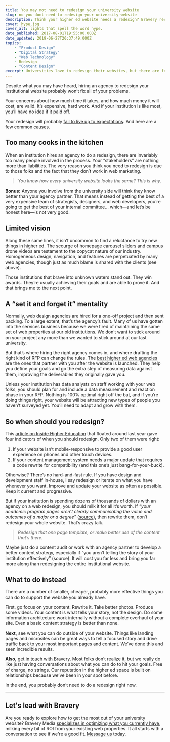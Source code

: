 ```yaml
---
title: You may not need to redesign your university website
slug: no-you-dont-need-to-redesign-your-university-website
description: Think your higher ed website needs a redesign? Bravery recommends a different approach, first.
cover: hype.jpg
cover_alt: lights that spell the word hype.
date_published: 2017-08-01T19:55:00.000Z
date_updated: 2019-06-27T20:37:49.000Z
topics:
    - "Product Design"
    - "Digital Strategy"
    - "Web Technology"
    - Redesign
    - "Content Design"
excerpt: Universities love to redesign their websites, but there are fewer and fewer reasons to do so. Why not try something new, first?
---
```


Despite what you may have heard, hiring an agency to redesign your institutional website probably won’t fix all of your problems.

Your concerns about how much time it takes, and how much money it will cost, are valid. It’s expensive, hard work. And if your institution is like most, you’ll have no idea if it paid off.

Your redesign will probably [fail to live up to expectations](/insight/your-university-website-is-useless/). And here are a few common causes.

## Too many cooks in the kitchen

When an institution hires an agency to do a redesign, there are invariably too many people involved in the process. Your “stakeholders” are nothing more than liabilities. The very reason you think you need to redesign is due to those folks and the fact that they don’t work in web marketing.

> *You know how every university website looks the same? This is why.*

****Bonus:**** Anyone you involve from the university side will think they know better than your agency partner. That means instead of getting the best of a very expensive team of strategists, designers, and web developers, you’re going to get the best of your internal committee… which—and let’s be honest here—is not very good.

## Limited vision

Along these same lines, it isn’t uncommon to find a reluctance to try new things in higher ed. The scourge of homepage carousel sliders and campus drone videos are testament to the copycat nature of our industry. Homogeneous design, navigation, and features are perpetuated by many web agencies, though just as much blame is shared with the clients (see above).

Those institutions that brave into unknown waters stand out. They win awards. They’re usually achieving their goals and are able to prove it. And that brings me to the next point.

## A “set it and forget it” mentality

Normally, web design agencies are hired for a one-off project and then sent packing. To a large extent, that’s the agency’s fault. Many of us have gotten into the services business because we were tired of maintaining the same set of web properties at our old institutions. We don’t want to stick around on your project any more than we wanted to stick around at our last university.

But that’s where hiring the right agency comes in, and where drafting the right kind of RFP can change the rules. The [best higher ed web agencies](/services/?utm_source=insight) are the ones that partner with you after the website is launched. They help you define your goals and go the extra step of measuring data against them, improving the deliverables they originally gave you.

Unless your institution has data analysts on staff working with your web folks, you should plan for and include a data measurement and reaction phase in your RFP. Nothing is 100% optimal right off the bat, and if you’re doing things right, your website will be attracting new types of people you haven’t surveyed yet. You’ll need to adapt and grow with them.

## So when should you redesign?

This [article on Inside Higher Education](https://www.insidehighered.com/blogs/call-action-marketing-and-communications-higher-education/it-time-redesign-your-website) that floated around last year gave four indicators of when you should redesign. Only two of them were right:

1. If your website isn’t mobile-responsive to provide a good user experience on phones and other touch devices.
2. If your content management system needs a major update that requires a code rewrite for compatibility (and this one’s just bang-for-your-buck).

Otherwise? There’s no hard-and-fast rule. If you have design and development staff in-house, I say redesign or iterate on what you have whenever you want. Improve and update your website as often as possible. Keep it current and progressive.

But if your institution is spending dozens of thousands of dollars with an agency on a web redesign, you should milk it for all it’s worth. If *“your academic program pages aren’t clearly communicating the value and outcomes of a major or a degree”* ([source](https://www.insidehighered.com/blogs/call-action-marketing-and-communications-higher-education/it-time-redesign-your-website)), then rewrite them, don’t redesign your whole website. That’s crazy talk.

> *Redesign that one page template, or make better use of the content that’s there.*

Maybe just do a content audit or work with an agency partner to develop a better content strategy, especially if “you aren’t telling the story of your institution effectively” (source). It will cost you far less and bring you far more along than redesigning the entire institutional website.

## What to do instead

There are a number of smaller, cheaper, probably more effective things you can do to support the website you already have.

First, go focus on your content. Rewrite it. Take better photos. Produce some videos. Your content is what tells your story, not the design. Do some information architecture work internally without a complete overhaul of your site. Even a basic content strategy is better than none.

**Next,** see what you can do outside of your website. Things like landing pages and microsites can be great ways to tell a focused story and drive traffic back to your most important pages and content. We’ve done this and seen incredible results.

**Also,** [get in touch with Bravery](/contact/?utm_source=insight). Most folks don’t realize it, but we really do like just having conversations about what you can do to hit your goals. Free of charge, no strings. Our reputation in the higher ed space is built on relationships because we’ve been in your spot before.

In the end, you probably don’t need to do a redesign right now.

---

## Let's lead with Bravery

Are you ready to explore how to get the most out of your university website? Bravery Media [specializes in optimizing what you currently have](/services/?utm_source=insight), milking every bit of ROI from your existing web properties. It all starts with a conversation to see if we're a good fit. [Message us](/contact/?utm_source=insight) today.
